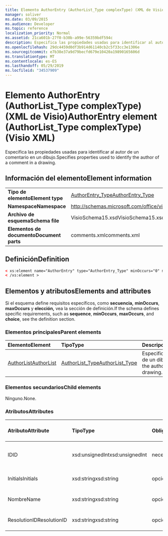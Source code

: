 ```yaml
---
title: Elemento AuthorEntry (AuthorList_Type complexType) (XML de Visio)
manager: soliver
ms.date: 03/09/2015
ms.audience: Developer
ms.topic: reference
localization_priority: Normal
ms.assetid: 21ca601b-27f0-b30b-a99e-56359bdf594c
description: Especifica las propiedades usadas para identificar al autor de un comentario en un dibujo.
ms.openlocfilehash: 29dc4459d0df3b914d61140cb2c5f33cc3e1306e
ms.sourcegitcommit: e7b38e37a9d79becfd679e10420a19890165606d
ms.translationtype: MT
ms.contentlocale: es-ES
ms.lasthandoff: 05/29/2019
ms.locfileid: "34537909"
---
```

# <a name="authorentry-element-authorlist_type-complextype-visio-xml"></a><span data-ttu-id="0adb2-103">Elemento AuthorEntry (AuthorList_Type complexType) (XML de Visio)</span><span class="sxs-lookup"><span data-stu-id="0adb2-103">AuthorEntry element (AuthorList_Type complexType) (Visio XML)</span></span>

<span data-ttu-id="0adb2-104">Especifica las propiedades usadas para identificar al autor de un comentario en un dibujo.</span><span class="sxs-lookup"><span data-stu-id="0adb2-104">Specifies properties used to identify the author of a comment in a drawing.</span></span>
  
## <a name="element-information"></a><span data-ttu-id="0adb2-105">Información del elemento</span><span class="sxs-lookup"><span data-stu-id="0adb2-105">Element information</span></span>

|||
|:-----|:-----|
|<span data-ttu-id="0adb2-106">**Tipo de elemento**</span><span class="sxs-lookup"><span data-stu-id="0adb2-106">**Element type**</span></span> <br/> |[<span data-ttu-id="0adb2-107">AuthorEntry_Type</span><span class="sxs-lookup"><span data-stu-id="0adb2-107">AuthorEntry_Type</span></span>](authorentry_type-complextypevisio-xml.md) <br/> |
|<span data-ttu-id="0adb2-108">**Namespace**</span><span class="sxs-lookup"><span data-stu-id="0adb2-108">**Namespace**</span></span> <br/> |http://schemas.microsoft.com/office/visio/2012/main  <br/> |
|<span data-ttu-id="0adb2-109">**Archivo de esquema**</span><span class="sxs-lookup"><span data-stu-id="0adb2-109">**Schema file**</span></span> <br/> |<span data-ttu-id="0adb2-110">VisioSchema15.xsd</span><span class="sxs-lookup"><span data-stu-id="0adb2-110">VisioSchema15.xsd</span></span>  <br/> |
|<span data-ttu-id="0adb2-111">**Elementos de documento**</span><span class="sxs-lookup"><span data-stu-id="0adb2-111">**Document parts**</span></span> <br/> |<span data-ttu-id="0adb2-112">comments.xml</span><span class="sxs-lookup"><span data-stu-id="0adb2-112">comments.xml</span></span>  <br/> |
   
## <a name="definition"></a><span data-ttu-id="0adb2-113">Definición</span><span class="sxs-lookup"><span data-stu-id="0adb2-113">Definition</span></span>

```XML
< xs:element name="AuthorEntry" type="AuthorEntry_Type" minOccurs="0" maxOccurs="unbounded" >
< /xs:element >
```

## <a name="elements-and-attributes"></a><span data-ttu-id="0adb2-114">Elementos y atributos</span><span class="sxs-lookup"><span data-stu-id="0adb2-114">Elements and attributes</span></span>

<span data-ttu-id="0adb2-115">Si el esquema define requisitos específicos, como **secuencia,** **minOccurs**, **maxOccurs** y **elección,** vea la sección de definición.</span><span class="sxs-lookup"><span data-stu-id="0adb2-115">If the schema defines specific requirements, such as **sequence**, **minOccurs**, **maxOccurs**, and **choice**, see the definition section.</span></span> 
  
### <a name="parent-elements"></a><span data-ttu-id="0adb2-116">Elementos principales</span><span class="sxs-lookup"><span data-stu-id="0adb2-116">Parent elements</span></span>

|<span data-ttu-id="0adb2-117">**Elemento**</span><span class="sxs-lookup"><span data-stu-id="0adb2-117">**Element**</span></span>|<span data-ttu-id="0adb2-118">**Tipo**</span><span class="sxs-lookup"><span data-stu-id="0adb2-118">**Type**</span></span>|<span data-ttu-id="0adb2-119">**Descripción**</span><span class="sxs-lookup"><span data-stu-id="0adb2-119">**Description**</span></span>|
|:-----|:-----|:-----|
|[<span data-ttu-id="0adb2-120">AuthorList</span><span class="sxs-lookup"><span data-stu-id="0adb2-120">AuthorList</span></span>](authorlist-element-comments_type-complextypevisio-xml.md) <br/> |[<span data-ttu-id="0adb2-121">AuthorList_Type</span><span class="sxs-lookup"><span data-stu-id="0adb2-121">AuthorList_Type</span></span>](authorlist_type-complextypevisio-xml.md) <br/> |<span data-ttu-id="0adb2-122">Especifica los autores de un dibujo.</span><span class="sxs-lookup"><span data-stu-id="0adb2-122">Specifies the authors in a drawing.</span></span>  <br/> |
   
### <a name="child-elements"></a><span data-ttu-id="0adb2-123">Elementos secundarios</span><span class="sxs-lookup"><span data-stu-id="0adb2-123">Child elements</span></span>

<span data-ttu-id="0adb2-124">Ninguno.</span><span class="sxs-lookup"><span data-stu-id="0adb2-124">None.</span></span>
  
### <a name="attributes"></a><span data-ttu-id="0adb2-125">Atributos</span><span class="sxs-lookup"><span data-stu-id="0adb2-125">Attributes</span></span>

|<span data-ttu-id="0adb2-126">**Atributo**</span><span class="sxs-lookup"><span data-stu-id="0adb2-126">**Attribute**</span></span>|<span data-ttu-id="0adb2-127">**Tipo**</span><span class="sxs-lookup"><span data-stu-id="0adb2-127">**Type**</span></span>|<span data-ttu-id="0adb2-128">**Obligatorio**</span><span class="sxs-lookup"><span data-stu-id="0adb2-128">**Required**</span></span>|<span data-ttu-id="0adb2-129">**Descripción**</span><span class="sxs-lookup"><span data-stu-id="0adb2-129">**Description**</span></span>|<span data-ttu-id="0adb2-130">**Posibles valores**</span><span class="sxs-lookup"><span data-stu-id="0adb2-130">**Possible values**</span></span>|
|:-----|:-----|:-----|:-----|:-----|
|<span data-ttu-id="0adb2-131">ID</span><span class="sxs-lookup"><span data-stu-id="0adb2-131">ID</span></span>  <br/> |<span data-ttu-id="0adb2-132">xsd:unsignedInt</span><span class="sxs-lookup"><span data-stu-id="0adb2-132">xsd:unsignedInt</span></span>  <br/> |<span data-ttu-id="0adb2-133">necesario</span><span class="sxs-lookup"><span data-stu-id="0adb2-133">required</span></span>  <br/> |<span data-ttu-id="0adb2-134">Un valor basado en uno que identifica al autor.</span><span class="sxs-lookup"><span data-stu-id="0adb2-134">A one-based value that identifies the author.</span></span>  <br/> |<span data-ttu-id="0adb2-135">Valores del tipo xsd:unsignedInt.</span><span class="sxs-lookup"><span data-stu-id="0adb2-135">Values of the xsd:unsignedInt type.</span></span>  <br/> |
|<span data-ttu-id="0adb2-136">Initials</span><span class="sxs-lookup"><span data-stu-id="0adb2-136">Initials</span></span>  <br/> |<span data-ttu-id="0adb2-137">xsd:string</span><span class="sxs-lookup"><span data-stu-id="0adb2-137">xsd:string</span></span>  <br/> |<span data-ttu-id="0adb2-138">opcional</span><span class="sxs-lookup"><span data-stu-id="0adb2-138">optional</span></span>  <br/> |<span data-ttu-id="0adb2-139">Iniciales del autor.</span><span class="sxs-lookup"><span data-stu-id="0adb2-139">The initials of the author.</span></span>  <br/> |<span data-ttu-id="0adb2-140">Valores del tipo xsd:string.</span><span class="sxs-lookup"><span data-stu-id="0adb2-140">Values of the xsd:string type.</span></span>  <br/> |
|<span data-ttu-id="0adb2-141">Nombre</span><span class="sxs-lookup"><span data-stu-id="0adb2-141">Name</span></span>  <br/> |<span data-ttu-id="0adb2-142">xsd:string</span><span class="sxs-lookup"><span data-stu-id="0adb2-142">xsd:string</span></span>  <br/> |<span data-ttu-id="0adb2-143">opcional</span><span class="sxs-lookup"><span data-stu-id="0adb2-143">optional</span></span>  <br/> |<span data-ttu-id="0adb2-144">Nombre del autor.</span><span class="sxs-lookup"><span data-stu-id="0adb2-144">The name of the author.</span></span>  <br/> |<span data-ttu-id="0adb2-145">Valores del tipo xsd:string.</span><span class="sxs-lookup"><span data-stu-id="0adb2-145">Values of the xsd:string type.</span></span>  <br/> |
|<span data-ttu-id="0adb2-146">ResolutionID</span><span class="sxs-lookup"><span data-stu-id="0adb2-146">ResolutionID</span></span>  <br/> |<span data-ttu-id="0adb2-147">xsd:string</span><span class="sxs-lookup"><span data-stu-id="0adb2-147">xsd:string</span></span>  <br/> |<span data-ttu-id="0adb2-148">opcional</span><span class="sxs-lookup"><span data-stu-id="0adb2-148">optional</span></span>  <br/> |<span data-ttu-id="0adb2-149">Identificador único del autor.</span><span class="sxs-lookup"><span data-stu-id="0adb2-149">A unique identifier for the author.</span></span>  <br/> |<span data-ttu-id="0adb2-150">Valores del tipo xsd:string.</span><span class="sxs-lookup"><span data-stu-id="0adb2-150">Values of the xsd:string type.</span></span>  <br/> |
   

